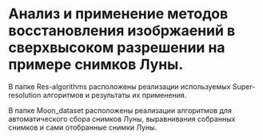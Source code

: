 # Анализ и применение методов восстановления изобржаений в сверхвысоком разрешении на примере снимков Луны. 

В папке Res-algorithms расположены реализации используемых Super-resolution алгоритмов и результаты их применения.

В папке Moon_dataset расположены реализации алгоритмов для автоматического сбора снимков Луны, выравнивания собранных снимков и сами отобранные снимки Луны. 
